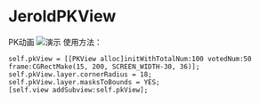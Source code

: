 # JeroldPKView
PK动画
![演示](http://ww4.sinaimg.cn/large/006tNc79ly1g3qcwjueyhg30f00qoad8.gif)
使用方法：
```
self.pkView = [[PKView alloc]initWithTotalNum:100 votedNum:50 frame:CGRectMake(15, 200, SCREEN_WIDTH-30, 36)];
self.pkView.layer.cornerRadius = 18;
self.pkView.layer.masksToBounds = YES;
[self.view addSubview:self.pkView];
```
